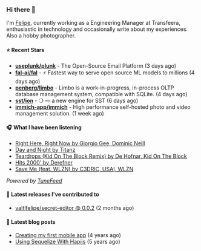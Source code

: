 ### Hi there 👋

I'm [Felipe](https://felipevm.com), currently working as a Engineering Manager at Transfeera, enthusiastic in technology and occasionally write about my experiences. Also a hobby photographer.

#### ⭐ Recent Stars
- **[useplunk/plunk](https://github.com/useplunk/plunk)** - The Open-Source Email Platform (3 days ago)
- **[fal-ai/fal](https://github.com/fal-ai/fal)** - ⚡ Fastest way to serve open source ML models to millions (4 days ago)
- **[penberg/limbo](https://github.com/penberg/limbo)** - Limbo is a work-in-progress, in-process OLTP database management system, compatible with SQLite. (4 days ago)
- **[sst/ion](https://github.com/sst/ion)** - ❍ — a new engine for SST (6 days ago)
- **[immich-app/immich](https://github.com/immich-app/immich)** - High performance self-hosted photo and video management solution. (1 week ago)

#### 🎧 What I have been listening
- [Right Here, Right Now by Giorgio Gee, Dominic Neill](https://open.spotify.com/track/5y2HaTuq11XI2nnRDswUBY)
- [Day and Night by Titanz](https://open.spotify.com/track/7CpMz7rQYH6tY8UWTsDnRy)
- [Teardrops (Kid On The Block Remix) by De Hofnar, Kid On The Block](https://open.spotify.com/track/2Pc314Zd0YHv3gIlBAKZML)
- [Hits 2000&#39; by Derefner](https://open.spotify.com/track/0bvTePOiqzX9unoPClbCnc)
- [Save Me (feat. WLZN) by C3DRIC, USAI, WLZN](https://open.spotify.com/track/6cOnOBa5A9A5IMiqHYbEhu)

_Powered by [TuneFeed](https://tunefeed.app?ref=valtlfelipe-gh-profile)_ 

#### 🚀 Latest releases I've contributed to


- [valtlfelipe/secret-editor @ 0.0.2](https://github.com/valtlfelipe/secret-editor/releases/tag/0.0.2) (2 months ago)

#### 📄 Latest blog posts
- [Creating my first mobile app](https://felipevm.com/posts/creating-my-first-mobile-app/) (4 years ago)
- [Using Sequelize With Hapijs](https://felipevm.com/posts/using-sequelize-with-hapijs/) (5 years ago)
